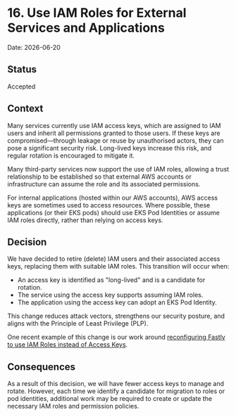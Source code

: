 # 16. Use IAM Roles for External Services and Applications

Date: 2026-06-20

## Status

Accepted

## Context

Many services currently use IAM access keys, which are assigned to IAM users and inherit all permissions granted to those users. If these keys are compromised—through leakage or reuse by unauthorised actors, they can pose a significant security risk. Long-lived keys increase this risk, and regular rotation is encouraged to mitigate it.

Many third-party services now support the use of IAM roles, allowing a trust relationship to be established so that external AWS accounts or infrastructure can assume the role and its associated permissions.

For internal applications (hosted within our AWS accounts), AWS access keys are sometimes used to access resources. Where possible, these applications (or their EKS pods) should use EKS Pod Identities or assume IAM roles directly, rather than relying on access keys.


## Decision

We have decided to retire (delete) IAM users and their associated access keys, replacing them with suitable IAM roles. This transition will occur when:

* An access key is identified as "long-lived" and is a candidate for rotation.
* The service using the access key supports assuming IAM roles.
* The application using the access key can adopt an EKS Pod Identity.

This change reduces attack vectors, strengthens our security posture, and aligns with the Principle of Least Privilege (PLP).

One recent example of this change is our work around [reconfiguring Fastly to use IAM Roles instead of Access Keys](https://github.com/alphagov/govuk-infrastructure/issues/2226).

## Consequences

As a result of this decision, we will have fewer access keys to manage and rotate. However, each time we identify a candidate for migration to roles or pod identities, additional work may be required to create or update the necessary IAM roles and permission policies.

